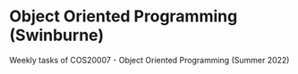 # Object Oriented Programming (Swinburne)

Weekly tasks of COS20007 - Object Oriented Programming (Summer 2022)
